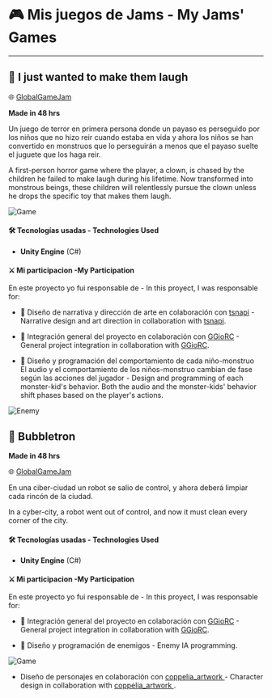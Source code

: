 # 🎮  Mis juegos de Jams - My Jams' Games 

---
## 🤡 **I just wanted to make them laugh**

🌐 [GlobalGameJam](https://globalgamejam.org/games/2024/i-just-wanted-make-them-laugh-6)

**Made in 48 hrs**

Un juego de terror en primera persona donde un payaso es perseguido por los niños que no hizo reir cuando estaba en vida y ahora los niños se han convertido en monstruos que lo perseguirán a menos que el payaso suelte el juguete que los haga reir. 

A first-person horror game where the player, a clown, is chased by the children he failed to make laugh during his lifetime.
Now transformed into monstrous beings, these children will relentlessly pursue the clown unless he drops the specific toy that makes them laugh.

![Game](https://github.com/user-attachments/assets/4cab63f2-f9bb-4cb1-91ad-a2b8702650ea)

#### 🛠️ Tecnologías usadas - Technologies Used

- **Unity Engine** (C#)

#### ⚔️ Mi participacion -My Participation

En este proyecto yo fui responsable de - In this proyect, I was responsable for: 

- 🧭 Diseño de narrativa y dirección de arte en colaboración con [tsnapi](https://www.instagram.com/tsanapi/) - Narrative design and art direction in collaboration with [tsnapi](https://www.instagram.com/tsanapi/).

- 🧭 Integración general del proyecto en colaboración con [GGioRC](https://github.com/GGioRC) - General project integration in collaboration with [GGioRC](https://github.com/GGioRC).

- 🧭 Diseño y programación del comportamiento de cada niño-monstruo  
  El audio y el comportamiento de los niños-monstruo cambian de fase según las acciones del jugador - Design and programming of each monster-kid's behavior. Both the audio and the monster-kids' behavior shift phases based on the player's actions.
  
![Enemy](https://github.com/user-attachments/assets/3858e781-84b4-4736-a6f3-f12fb896884e)

## 🤖 **Bubbletron**

**Made in 48 hrs**

🌐 [GlobalGameJam](https://globalgamejam.org/games/2025/bubbletron-5)

En una ciber-ciudad un robot se salio de control, y ahora deberá limpiar cada rincón de la ciudad.

In a cyber-city, a robot went out of control, and now it must clean every corner of the city.

#### 🛠️ Tecnologías usadas - Technologies Used

- **Unity Engine** (C#)

#### ⚔️ Mi participacion -My Participation

En este proyecto yo fui responsable de - In this proyect, I was responsable for: 

- 🧭 Integración general del proyecto en colaboración con [GGioRC](https://github.com/GGioRC) - General project integration in collaboration with [GGioRC](https://github.com/GGioRC).

- 🧭 Diseño y programación de enemigos - Enemy IA programming.

![Game](https://github.com/user-attachments/assets/6e6d0e13-8f35-43a6-b3ee-0d4a20a77479)

- Diseño de personajes en colaboración con [coppelia_artwork
](https://www.instagram.com/coppelia_artwork/) - Character design in collaboration with [coppelia_artwork
](https://www.instagram.com/coppelia_artwork/). 


